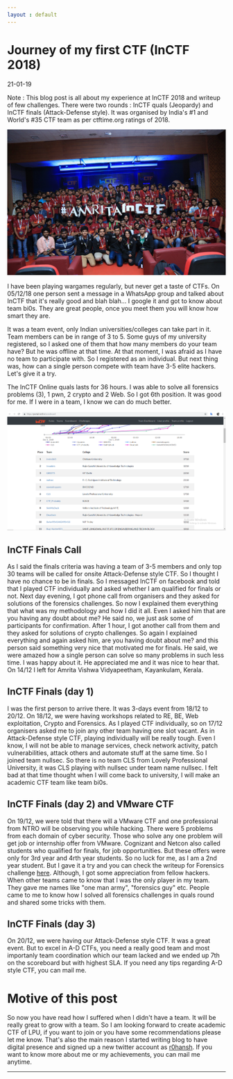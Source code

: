 ```yaml
---
layout : default
---
```


# Journey of my first CTF (InCTF 2018)
21-01-19

Note : This blog post is all about my experience at InCTF 2018 and writeup of few challenges. There were two rounds : InCTF quals (Jeopardy) and InCTF finals (Attack-Defense style). It was organised by India's #1 and World's #35 CTF team as per ctftime.org ratings of 2018.

![Branching](https://raw.githubusercontent.com/r0hanSH/r0hanSH.github.io/master/images/InCTF/group-pic.jpg)

I have been playing wargames regularly, but never get a taste of CTFs. On 05/12/18 one person sent a message in a WhatsApp group and talked about InCTF that it's really good and blah blah... I google it and got to know about team bi0s. They are great people, once you meet them you will know how smart they are.

It was a team event, only Indian universities/colleges can take part in it. Team members can be in range of 3 to 5. Some guys of my university registered, so I asked one of them that how many members do your team have? But he was offline at that time. At that moment, I was afraid as I have no team to participate with. So I registered as an individual. But next thing was, how can a single person compete with team have 3-5 elite hackers. Let's give it a try.

The InCTF Online quals lasts for 36 hours. I was able to solve all forensics problems (3), 1 pwn, 2 crypto and 2 Web. So I got 6th position. It was good for me. If I were in a team, I know we can do much better.

![Branching](https://raw.githubusercontent.com/r0hanSH/r0hanSH.github.io/master/images/InCTF/scoreboard-quals.png)

## InCTF Finals Call

As I said the finals criteria was having a team of 3-5 members and only top 30 teams will be called for onsite Attack-Defense style CTF. So I thought I have no chance to be in finals. So I messaged InCTF on facebook and told that I played CTF individually and asked whether I am qualified for finals or not. Next day evening, I got phone call from organisers and they asked for solutions of the forensics challenges. So now I explained them everything that what was my methodology and how I did it all. Even I asked him that are you having any doubt about me? He said no, we just ask some of participants for confirmation. After 1 hour, I got another call from them and they asked for solutions of crypto challenges. So again I explained everything and again asked him, are you having doubt about me? and this person said something very nice that motivated me for finals. He said, we were amazed how a single person can solve so many problems in such less time. I was happy about it. He appreciated me and it was nice to hear that. On 14/12 I left for Amrita Vishwa Vidyapeetham, Kayankulam, Kerala.


## InCTF Finals (day 1)

I was the first person to arrive there. It was 3-days event from 18/12 to 20/12. On 18/12, we were having workshops related to RE, BE, Web exploitation, Crypto and Forensics. As I played CTF individually, so on 17/12 organisers asked me to join any other team having one slot vacant. As in Attack-Defense style CTF, playing individually will be really tough. Even I know, I will not be able to manage services, check network activity, patch vulnerabilities, attack others and automate stuff at the same time. So I joined team nullsec. So there is no team CLS from Lovely Professional University, it was CLS playing with nullsec under team name nullsec. I felt bad at that time thought when I will come back to university, I will make an academic CTF team like team bi0s.



## InCTF Finals (day 2) and VMware CTF

On 19/12, we were told that there will a VMware CTF and one professional from NTRO will be observing you while hacking. There were 5 problems from each domain of cyber security. Those who solve any one problem will get job or internship offer from VMware. Cognizant and Netcon also called students who qualified for finals, for job opportunities.  But these offers were only for 3rd year and 4rth year students. So no luck for me, as I am a 2nd year student. But I gave it a try and you can check the writeup for Forensics challenge [here](https://r0hansh.github.io/posts/InCTF-and-VMware-CTF.html). Although, I got some appreciation from fellow hackers. When other teams came to know that I was the only player in my team. They gave me names like "one man army", "forensics guy" etc. People came to me to know how I solved all forensics challenges in quals round and shared some tricks with them.


## InCTF Finals (day 3)

On 20/12, we were having our Attack-Defense style CTF. It was a great event. But to excel in A-D CTFs, you need a really good team and most importanly team coordination which our team lacked and we ended up 7th on the scoreboard but with highest SLA. If you need any tips regarding A-D style CTF, you can mail me.


# Motive of this post

So now you have read how I suffered when I didn't have a team. It will be really great to grow with a team. So I am looking forward to create academic CTF of LPU, if you want to join or you have some recommendations please let me know. That's also the main reason I started writing blog to have digital presence and signed up a new twitter account as [r0hansh](https://twitter.com/r0hanSH). If you want to know more about me or my achievements, you can mail me anytime.

---
